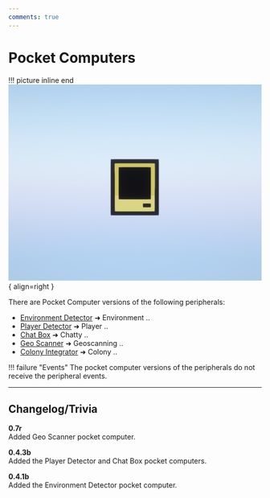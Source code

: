 ```yaml
---
comments: true
---
```


# Pocket Computers

!!! picture inline end
    ![!Image of a Pocket Computer](../img/previews/pocket_computer.png){ align=right }

There are Pocket Computer versions of the following peripherals:

* [Environment Detector](../peripherals/environment_detector.md) ➜ Environment ..
* [Player Detector](../peripherals/player_detector.md) ➜ Player ..
* [Chat Box](../peripherals/chat_box.md) ➜ Chatty ..
* [Geo Scanner](../peripherals/geo_scanner.md) ➜ Geoscanning ..
* [Colony Integrator](../peripherals/colony_integrator.md) ➜ Colony ..

!!! failure "Events"
    The pocket computer versions of the peripherals do not receive the peripheral events.

---

## Changelog/Trivia

**0.7r**  
Added Geo Scanner pocket computer.

**0.4.3b**  
Added the Player Detector and Chat Box pocket computers.

**0.4.1b**  
Added the Environment Detector pocket computer.
